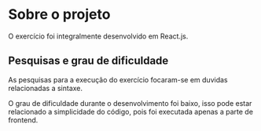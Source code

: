 # Sobre o projeto

O exercício foi integralmente desenvolvido em React.js.

## Pesquisas e grau de dificuldade

As pesquisas para a execução do exercício focaram-se em duvidas relacionadas a sintaxe.

O grau de dificuldade durante o desenvolvimento foi baixo, isso pode estar relacionado a simplicidade do código, pois foi executada apenas a parte de frontend.
